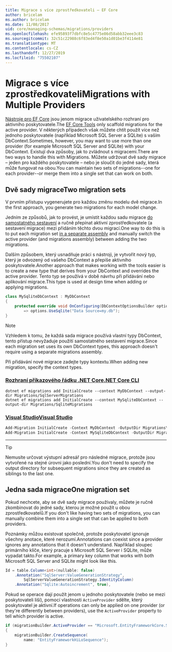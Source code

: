 ```yaml
---
title: Migrace s více zprostředkovateli – EF Core
author: bricelam
ms.author: bricelam
ms.date: 11/08/2017
uid: core/managing-schemas/migrations/providers
ms.openlocfilehash: efe95893f7dbfc8e5c4775e86d58abb32eee3c83
ms.sourcegitcommit: 32c51c22988c6f83ed4f8e50a1d01be3f4114e81
ms.translationtype: MT
ms.contentlocale: cs-CZ
ms.lasthandoff: 12/27/2019
ms.locfileid: "75502107"
---
```

# <a name="migrations-with-multiple-providers"></a><span data-ttu-id="a511a-102">Migrace s více zprostředkovateli</span><span class="sxs-lookup"><span data-stu-id="a511a-102">Migrations with Multiple Providers</span></span>

<span data-ttu-id="a511a-103">[Nástroje pro EF Core][1] jsou jenom migrace uživatelského rozhraní pro aktivního poskytovatele.</span><span class="sxs-lookup"><span data-stu-id="a511a-103">The [EF Core Tools][1] only scaffold migrations for the active provider.</span></span> <span data-ttu-id="a511a-104">V některých případech však můžete chtít použít více než jednoho poskytovatele (například Microsoft SQL Server a SQLite) s vaším DbContext.</span><span class="sxs-lookup"><span data-stu-id="a511a-104">Sometimes, however, you may want to use more than one provider (for example Microsoft SQL Server and SQLite) with your DbContext.</span></span> <span data-ttu-id="a511a-105">Existují dva způsoby, jak to zvládnout s migracemi.</span><span class="sxs-lookup"><span data-stu-id="a511a-105">There are two ways to handle this with Migrations.</span></span> <span data-ttu-id="a511a-106">Můžete udržovat dvě sady migrace – jeden pro každého poskytovatele – nebo je sloučit do jedné sady, která může fungovat na obou.</span><span class="sxs-lookup"><span data-stu-id="a511a-106">You can maintain two sets of migrations--one for each provider--or merge them into a single set that can work on both.</span></span>

## <a name="two-migration-sets"></a><span data-ttu-id="a511a-107">Dvě sady migrace</span><span class="sxs-lookup"><span data-stu-id="a511a-107">Two migration sets</span></span>

<span data-ttu-id="a511a-108">V prvním přístupu vygenerujete pro každou změnu modelu dvě migrace.</span><span class="sxs-lookup"><span data-stu-id="a511a-108">In the first approach, you generate two migrations for each model change.</span></span>

<span data-ttu-id="a511a-109">Jedním ze způsobů, jak to provést, je umístit každou sadu migrace [do samostatného sestavení][2] a ručně přepínat aktivní zprostředkovatele (a sestavení migrace) mezi přidáním těchto dvou migrací.</span><span class="sxs-lookup"><span data-stu-id="a511a-109">One way to do this is to put each migration set [in a separate assembly][2] and manually switch the active provider (and migrations assembly) between adding the two migrations.</span></span>

<span data-ttu-id="a511a-110">Dalším způsobem, který usnadňuje práci s nástroji, je vytvořit nový typ, který je odvozený od vašeho DbContext a přepíše aktivního poskytovatele.</span><span class="sxs-lookup"><span data-stu-id="a511a-110">Another approach that makes working with the tools easier is to create a new type that derives from your DbContext and overrides the active provider.</span></span> <span data-ttu-id="a511a-111">Tento typ se používá v době návrhu při přidávání nebo aplikování migrace.</span><span class="sxs-lookup"><span data-stu-id="a511a-111">This type is used at design time when adding or applying migrations.</span></span>

``` csharp
class MySqliteDbContext : MyDbContext
{
    protected override void OnConfiguring(DbContextOptionsBuilder options)
        => options.UseSqlite("Data Source=my.db");
}
```

> [!NOTE]
> <span data-ttu-id="a511a-112">Vzhledem k tomu, že každá sada migrace používá vlastní typy DbContext, tento přístup nevyžaduje použití samostatného sestavení migrace.</span><span class="sxs-lookup"><span data-stu-id="a511a-112">Since each migration set uses its own DbContext types, this approach doesn't require using a separate migrations assembly.</span></span>

<span data-ttu-id="a511a-113">Při přidávání nové migrace zadejte typy kontextu.</span><span class="sxs-lookup"><span data-stu-id="a511a-113">When adding new migration, specify the context types.</span></span>

### <a name="net-core-clitabdotnet-core-cli"></a>[<span data-ttu-id="a511a-114">Rozhraní příkazového řádku .NET Core</span><span class="sxs-lookup"><span data-stu-id="a511a-114">.NET Core CLI</span></span>](#tab/dotnet-core-cli)

```dotnetcli
dotnet ef migrations add InitialCreate --context MyDbContext --output-dir Migrations/SqlServerMigrations
dotnet ef migrations add InitialCreate --context MySqliteDbContext --output-dir Migrations/SqliteMigrations
```

### <a name="visual-studiotabvs"></a>[<span data-ttu-id="a511a-115">Visual Studio</span><span class="sxs-lookup"><span data-stu-id="a511a-115">Visual Studio</span></span>](#tab/vs)

``` powershell
Add-Migration InitialCreate -Context MyDbContext -OutputDir Migrations\SqlServerMigrations
Add-Migration InitialCreate -Context MySqliteDbContext -OutputDir Migrations\SqliteMigrations
```

***

> [!TIP]
> <span data-ttu-id="a511a-116">Nemusíte určovat výstupní adresář pro následné migrace, protože jsou vytvořené na stejné úrovni jako poslední.</span><span class="sxs-lookup"><span data-stu-id="a511a-116">You don't need to specify the output directory for subsequent migrations since they are created as siblings to the last one.</span></span>

## <a name="one-migration-set"></a><span data-ttu-id="a511a-117">Jedna sada migrace</span><span class="sxs-lookup"><span data-stu-id="a511a-117">One migration set</span></span>

<span data-ttu-id="a511a-118">Pokud nechcete, aby se dvě sady migrace používaly, můžete je ručně zkombinovat do jedné sady, kterou je možné použít u obou zprostředkovatelů.</span><span class="sxs-lookup"><span data-stu-id="a511a-118">If you don't like having two sets of migrations, you can manually combine them into a single set that can be applied to both providers.</span></span>

<span data-ttu-id="a511a-119">Poznámky můžou existovat společně, protože poskytovatel ignoruje všechny anotace, které nerozumí.</span><span class="sxs-lookup"><span data-stu-id="a511a-119">Annotations can coexist since a provider ignores any annotations that it doesn't understand.</span></span> <span data-ttu-id="a511a-120">Například sloupec primárního klíče, který pracuje s Microsoft SQL Server i SQLite, může vypadat takto.</span><span class="sxs-lookup"><span data-stu-id="a511a-120">For example, a primary key column that works with both Microsoft SQL Server and SQLite might look like this.</span></span>

``` csharp
Id = table.Column<int>(nullable: false)
    .Annotation("SqlServer:ValueGenerationStrategy",
        SqlServerValueGenerationStrategy.IdentityColumn)
    .Annotation("Sqlite:Autoincrement", true),
```

<span data-ttu-id="a511a-121">Pokud se operace dají použít jenom u jednoho poskytovatele (nebo se mezi poskytovateli liší), pomocí vlastnosti `ActiveProvider` sdělte, který poskytovatel je aktivní.</span><span class="sxs-lookup"><span data-stu-id="a511a-121">If operations can only be applied on one provider (or they're differently between providers), use the `ActiveProvider` property to tell which provider is active.</span></span>

``` csharp
if (migrationBuilder.ActiveProvider == "Microsoft.EntityFrameworkCore.SqlServer")
{
    migrationBuilder.CreateSequence(
        name: "EntityFrameworkHiLoSequence");
}
```

  [1]: ../../miscellaneous/cli/index.md
  [2]: projects.md
